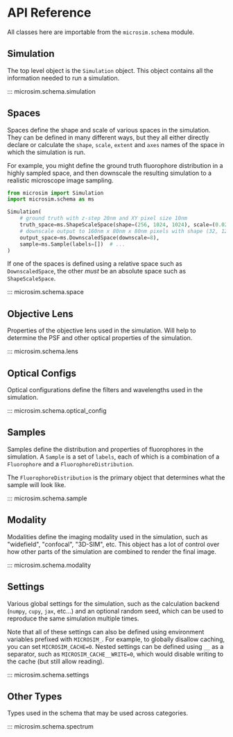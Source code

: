 # API Reference

All classes here are importable from the `microsim.schema` module.

## Simulation

The top level object is the `Simulation` object. This
object contains all the information needed to run a simulation.

::: microsim.schema.simulation

## Spaces

Spaces define the shape and scale of various spaces in the simulation.
They can be defined in many different ways, but they all either directly
declare or calculate the `shape`, `scale`, `extent` and `axes` names of
the space in which the simulation is run.

For example, you might define the ground truth fluorophore distribution
in a highly sampled space, and then downscale the resulting simulation
to a realistic microscope image sampling.

```python
from microsim import Simulation
import microsim.schema as ms

Simulation(
    # ground truth with z-step 20nm and XY pixel size 10nm
    truth_space=ms.ShapeScaleSpace(shape=(256, 1024, 1024), scale=(0.02, 0.01, 0.01)),
    # downscale output to 160nm x 80nm x 80nm pixels with shape (32, 128, 128)
    output_space=ms.DownscaledSpace(downscale=8),
    sample=ms.Sample(labels=[])  # ...
)
```

If one of the spaces is defined using a relative space such as `DownscaledSpace`,
the other *must* be an absolute space such as `ShapeScaleSpace`.

::: microsim.schema.space

## Objective Lens

Properties of the objective lens used in the simulation.  Will help
to determine the PSF and other optical properties of the simulation.

::: microsim.schema.lens

## Optical Configs

Optical configurations define the filters and wavelengths used
in the simulation.

::: microsim.schema.optical_config

## Samples

Samples define the distribution and properties of fluorophores in
the simulation.  A `Sample` is a set of `labels`, each of which
is a combination of a `Fluorophore` and a `FluorophoreDistribution`.

The `FluorophoreDistribution` is the primary object that determines
what the sample will look like.

::: microsim.schema.sample

## Modality

Modalities define the imaging modality used in the simulation,
such as "widefield", "confocal", "3D-SIM", etc.  This object
has a lot of control over how other parts of the simulation
are combined to render the final image.

::: microsim.schema.modality

## Settings

Various global settings for the simulation, such as the calculation
backend (`numpy`, `cupy`, `jax`, etc...) and an optional random seed,
which can be used to reproduce the same simulation multiple times.

Note that all of these settings can also be defined using environment
variables prefixed with `MICROSIM_`.  For example, to globally
disallow caching, you can set `MICROSIM_CACHE=0`.  Nested settings
can be defined using `__` as a separator, such as `MICROSIM_CACHE__WRITE=0`,
which would disable writing to the cache (but still allow reading).

::: microsim.schema.settings

## Other Types

Types used in the schema that may be used across categories.

::: microsim.schema.spectrum

